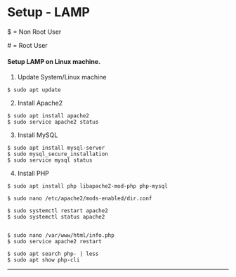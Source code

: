 # Setup - LAMP

$ = Non Root User

&#35; = Root User

#### Setup LAMP on Linux machine.
1. Update System/Linux machine
```
$ sudo apt update
```

2. Install Apache2
```
$ sudo apt install apache2
$ sudo service apache2 status
```

3. Install MySQL
```
$ sudo apt install mysql-server
$ sudo mysql_secure_installation
$ sudo service mysql status
```

4. Install PHP
```
$ sudo apt install php libapache2-mod-php php-mysql

$ sudo nano /etc/apache2/mods-enabled/dir.conf

$ sudo systemctl restart apache2
$ sudo systemctl status apache2


$ sudo nano /var/www/html/info.php
$ sudo service apache2 restart

$ sudo apt search php- | less
$ sudo apt show php-cli
```
----------------------------------------------------------------
